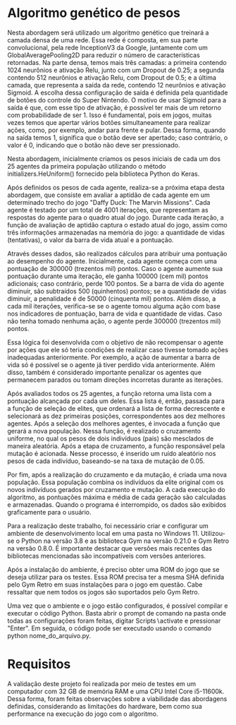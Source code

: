 # Algoritmo genético de pesos
Nesta abordagem será utilizado um algoritmo genético que treinará a camada densa de uma rede. Essa rede é composta, em sua parte convolucional, pela rede InceptionV3 da Google, juntamente com um GlobalAveragePooling2D para reduzir o número de características retornadas. Na parte densa, temos mais três camadas: a primeira contendo 1024 neurônios e ativação Relu, junto com um Dropout de 0.25; a segunda contendo 512 neurônios e ativação Relu, com Dropout de 0.5; e a última camada, que representa a saída da rede, contendo 12 neurônios e ativação Sigmoid. A escolha dessa configuração de saída é definida pela quantidade de botões do controle do Super Nintendo. O motivo de usar Sigmoid para a saída é que, com esse tipo de ativação, é possível ter mais de um retorno com probabilidade de ser 1. Isso é fundamental, pois em jogos, muitas vezes temos que apertar vários botões simultaneamente para realizar ações, como, por exemplo, andar para frente e pular. Dessa forma, quando na saída temos 1, significa que o botão deve ser apertado; caso contrário, o valor é 0, indicando que o botão não deve ser pressionado.

Nesta abordagem, inicialmente criamos os pesos iniciais de cada um dos 25 agentes da primeira população utilizando o método initializers.HeUniform() fornecido pela biblioteca Python do Keras.

Após definidos os pesos de cada agente, realiza-se a próxima etapa desta abordagem, que consiste em avaliar a aptidão de cada agente em um determinado trecho do jogo "Daffy Duck: The Marvin Missions". Cada agente é testado por um total de 4001 iterações, que representam as respostas do agente para o quadro atual do jogo. Durante cada iteração, a função de avaliação de aptidão captura o estado atual do jogo, assim como três informações armazenadas na memória do jogo: a quantidade de vidas (tentativas), o valor da barra de vida atual e a pontuação.

Através desses dados, são realizados cálculos para atribuir uma pontuação ao desempenho do agente. Inicialmente, cada agente começa com uma pontuação de 300000 (trezentos mil) pontos. Caso o agente aumente sua pontuação durante uma iteração, ele ganha 100000 (cem mil) pontos adicionais; caso contrário, perde 100 pontos. Se a barra de vida do agente diminuir, são subtraídos 500 (quinhentos) pontos; se a quantidade de vidas diminuir, a penalidade é de 50000 (cinquenta mil) pontos. Além disso, a cada mil iterações, verifica-se se o agente tomou alguma ação com base nos indicadores de pontuação, barra de vida e quantidade de vidas. Caso não tenha tomado nenhuma ação, o agente perde 300000 (trezentos mil) pontos.

Essa lógica foi desenvolvida com o objetivo de não recompensar o agente por ações que ele só teria condições de realizar caso tivesse tomado ações inadequadas anteriormente. Por exemplo, a ação de aumentar a barra de vida só é possível se o agente já tiver perdido vida anteriormente. Além disso, também é considerado importante penalizar os agentes que permanecem parados ou tomam direções incorretas durante as iterações.

Após avaliados todos os 25 agentes, a função retorna uma lista com a pontuação alcançada por cada um deles. Essa lista é, então, passada para a função de seleção de elites, que ordenará a lista de forma decrescente e selecionará as dez primeiras posições, correspondentes aos dez melhores agentes. Após a seleção dos melhores agentes, é invocada a função que gerará a nova população. Nessa função, é realizado o cruzamento uniforme, no qual os pesos de dois indivíduos (pais) são mesclados de maneira aleatória. Após a etapa de cruzamento, a função responsável pela mutação é acionada. Nesse processo, é inserido um ruído aleatório nos pesos de cada indivíduo, baseando-se na taxa de mutação de 0.05.

Por fim, após a realização do cruzamento e da mutação, é criada uma nova população. Essa população combina os indivíduos da elite original com os novos indivíduos gerados por cruzamento e mutação. A cada execução do algoritmo, as pontuações máxima e média de cada geração são calculadas e armazenadas. Quando o programa é interrompido, os dados são exibidos graficamente para o usuário.

Para a realização deste trabalho, foi necessário criar e configurar um ambiente de desenvolvimento local em uma pasta no Windows 11. Utilizou-se o Python na versão 3.8 e as biblioteca Gym na versão 0.21.0 e Gym Retro na versão 0.8.0. É importante destacar que versões mais recentes das bibliotecas mencionadas são incompatíveis com versões anteriores.

Após a instalação do ambiente, é preciso obter uma ROM do jogo que se deseja utilizar para os testes. Essa ROM precisa ter a mesma SHA definida pelo Gym Retro em suas instalações para o jogo em questão. Cabe ressaltar que nem todos os jogos são suportados pelo Gym Retro.

Uma vez que o ambiente e o jogo estão configurados, é possível compilar e executar o código Python. Basta abrir o prompt de comando na pasta onde todas as configurações foram feitas, digitar Scripts$\backslash$activate e pressionar "Enter". Em seguida, o código pode ser executado usando o comando python nome\_do\_arquivo.py.

# Requisitos

A validação deste projeto foi realizada por meio de testes em um computador com 32 GB de memória RAM e uma CPU Intel Core i5-11600k. Dessa forma, foram feitas observações sobre a viabilidade das abordagens definidas, considerando as limitações do hardware, bem como sua performance na execução do jogo com o algoritmo.
